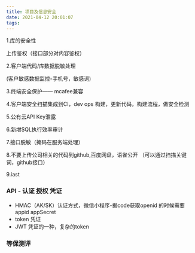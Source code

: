 ```yaml
---
title: 项目及信息安全
date: 2021-04-12 20:01:07
tags:
---
```


1.库的安全性

上传鉴权（接口部分对内容鉴权）

2.客户端代码/库数据脱敏处理

(客户敏感数据监控-手机号，敏感词)

3.终端安全保护—— mcafee兼容

4.客户端安全扫描集成到CI，dev ops 构建，更新代码，构建流程，做安全检测

5.公有云API Key泄露

6.新增SQL执行效率审计

7.接口脱敏（掩码在服务端处理）

8.不要上传公司相关的代码到github,百度网盘，语雀公开
（可以通过扫描关键词，github接口）

9.iast

### API - 认证 授权 凭证
- HMAC（AK/SK）认证方式，微信小程序-据code获取openid 的时候需要 appid appSecret
- token 凭证
- JWT 凭证的一种，复杂的token

### 等保测评
